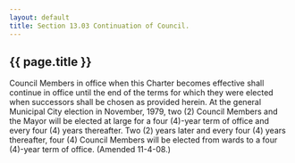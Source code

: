 ```yaml
---
layout: default 
title: Section 13.03 Continuation of Council.
---
```


{{ page.title }}
----------------

Council Members in office when this Charter becomes effective shall
continue in office until the end of the terms for which they were
elected when successors shall be chosen as provided herein. At the
general Municipal City election in November, 1979, two (2) Council
Members and the Mayor will be elected at large for a four (4)-year term
of office and every four (4) years thereafter. Two (2) years later and
every four (4) years thereafter, four (4) Council Members will be
elected from wards to a four (4)-year term of office. (Amended 11-4-08.)
